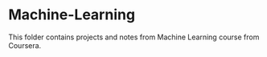# Machine-Learning

This folder contains projects and notes from Machine Learning course from Coursera.
